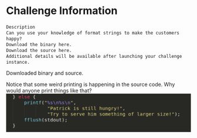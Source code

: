 # Challenge Information

```
Description
Can you use your knowledge of format strings to make the customers happy?
Download the binary here.
Download the source here.
Additional details will be available after launching your challenge instance.
```


Downloaded binary and source.

Notice that some weird printing is happening in the source code. Why would anyone print things like that?
![alt text](image.png)


